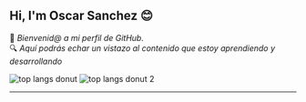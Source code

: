 ## Hi, I'm Oscar Sanchez 😊
👋 _Bienvenid@ a mi perfil de GitHub._
<br>
🔍 _Aquí podrás echar un vistazo al contenido que estoy aprendiendo y desarrollando_

<img alt="top langs donut" src="https://github-readme-stats.vercel.app/api/top-langs/?username=OscarGitHub102&layout=donut&hide_border=true&exclude_repo=PSP">

<img alt="top langs donut 2" src="https://github-readme-stats.vercel.app/api/top-langs/?username=OscarGitHub102&layout=donut&hide_border=true&title_color=02D9F7FF&text_color=02D9F7FF&bg_color=0d1117" />
<!-- <img alt="top langs" src="https://github-readme-stats.vercel.app/api/top-langs/?username=OscarGitHub102&layout=compact&exclude_repo=PSP"> -->
<!-- &exclude_repo=JAVA,PSP -->
<!-- &hide=JAVA,PSP --> 
<hr>
